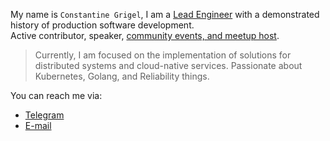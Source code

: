 My name is `Constantine Grigel`, I am a [Lead Engineer](https://www.linkedin.com/in/cgrigel/) with a demonstrated history of production software development.     
Active contributor, speaker, [community events, and meetup host](https://www.meetup.com/members/186128767/). 

>Currently, I am focused on the implementation of solutions for distributed systems and cloud-native services.
Passionate about Kubernetes, Golang, and Reliability things.

You can reach me via:

* [Telegram](https://t.me/cgrigel)
* [E-mail](mailto:rootoptical@gmail.com)
